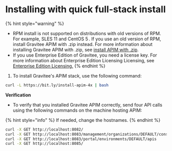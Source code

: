 # Installing with quick full-stack install

{% hint style="warning" %}
* RPM install is not supported on distributions with old versions of RPM. For example, SLES 11 and CentOS 5 . If you use an old version of RPM, install Gravitee APIM with .zip instead. For more information about installing Gravitee APIM with .zip, see [install APIM with .zip](../install-with-.zip.md).
* If you use Enterprise Edition of Gravitee, you need a license key. For more information about Enterprise Edition Licensing Licensing, see [Enterprise Edition Licensing.](https://documentation.gravitee.io/platform-overview/gravitee-platform/gravitee-offerings-ce-vs-ee/enterprise-edition-licensing)
{% endhint %}

1. To install Gravitee's APIM stack, use the following command:

```bash
curl -L https://bit.ly/install-apim-4x | bash
```

**Verification**

* To verify that you installed Gravitee APIM correctly, send four API calls using the following commands on the machine hosting APIM:

{% hint style="info" %}
If needed, change the hostnames.
{% endhint %}

```bash
curl -X GET http://localhost:8082/
curl -X GET http://localhost:8083/management/organizations/DEFAULT/console
curl -X GET http://localhost:8083/portal/environments/DEFAULT/apis
curl -X GET http://localhost:8085/
```
